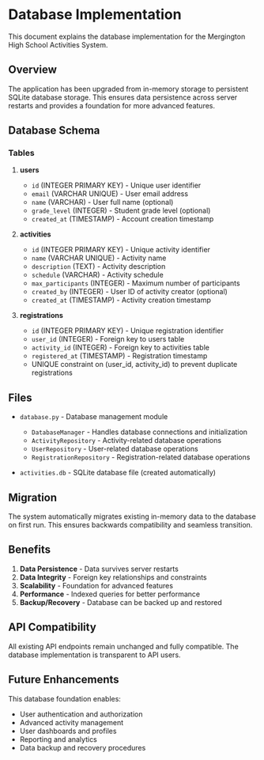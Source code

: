 # Database Implementation

This document explains the database implementation for the Mergington High School Activities System.

## Overview

The application has been upgraded from in-memory storage to persistent SQLite database storage. This ensures data persistence across server restarts and provides a foundation for more advanced features.

## Database Schema

### Tables

1. **users**
   - `id` (INTEGER PRIMARY KEY) - Unique user identifier
   - `email` (VARCHAR UNIQUE) - User email address
   - `name` (VARCHAR) - User full name (optional)
   - `grade_level` (INTEGER) - Student grade level (optional)
   - `created_at` (TIMESTAMP) - Account creation timestamp

2. **activities**
   - `id` (INTEGER PRIMARY KEY) - Unique activity identifier
   - `name` (VARCHAR UNIQUE) - Activity name
   - `description` (TEXT) - Activity description
   - `schedule` (VARCHAR) - Activity schedule
   - `max_participants` (INTEGER) - Maximum number of participants
   - `created_by` (INTEGER) - User ID of activity creator (optional)
   - `created_at` (TIMESTAMP) - Activity creation timestamp

3. **registrations**
   - `id` (INTEGER PRIMARY KEY) - Unique registration identifier
   - `user_id` (INTEGER) - Foreign key to users table
   - `activity_id` (INTEGER) - Foreign key to activities table
   - `registered_at` (TIMESTAMP) - Registration timestamp
   - UNIQUE constraint on (user_id, activity_id) to prevent duplicate registrations

## Files

- `database.py` - Database management module
  - `DatabaseManager` - Handles database connections and initialization
  - `ActivityRepository` - Activity-related database operations
  - `UserRepository` - User-related database operations
  - `RegistrationRepository` - Registration-related database operations

- `activities.db` - SQLite database file (created automatically)

## Migration

The system automatically migrates existing in-memory data to the database on first run. This ensures backwards compatibility and seamless transition.

## Benefits

1. **Data Persistence** - Data survives server restarts
2. **Data Integrity** - Foreign key relationships and constraints
3. **Scalability** - Foundation for advanced features
4. **Performance** - Indexed queries for better performance
5. **Backup/Recovery** - Database can be backed up and restored

## API Compatibility

All existing API endpoints remain unchanged and fully compatible. The database implementation is transparent to API users.

## Future Enhancements

This database foundation enables:
- User authentication and authorization
- Advanced activity management
- User dashboards and profiles
- Reporting and analytics
- Data backup and recovery procedures
